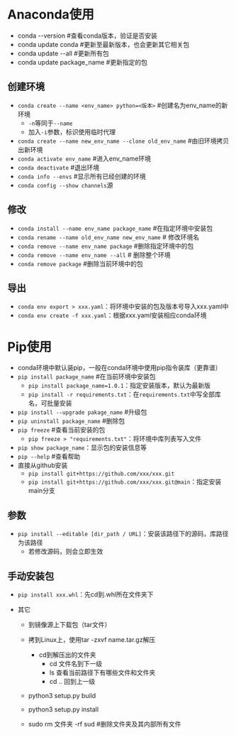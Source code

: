 # Anaconda使用

- conda --version #查看conda版本，验证是否安装
- conda update conda #更新至最新版本，也会更新其它相关包
- conda update --all #更新所有包
- conda update package_name #更新指定的包

## 创建环境

- `conda create --name <env_name> python=<版本>` #创建名为env_name的新环境
  - `-n`等同于`--name`
  - 加入`-i`参数，标识使用临时代理
- `conda create --name new_env_name --clone old_env_name` #由旧环境拷贝出新环境
- `conda activate env_name` #进入env_name环境
- `conda deactivate` #退出环境
- `conda info --envs` #显示所有已经创建的环境
- `conda config --show channels`源

## 修改

- `conda install --name env_name package_name` #在指定环境中安装包
- `conda rename --name old_env_name new_env_name`  # 修改环境名
- `conda remove --name env_name package` #删除指定环境中的包
- `conda remove --name env_name --all` # 删除整个环境 
- `conda remove package` #删除当前环境中的包

##  导出

- `conda env export > xxx.yaml`：将环境中安装的包及版本号导入xxx.yaml中
- `conda env create -f xxx.yaml`：根据xxx.yaml安装相应conda环境

# Pip使用

- conda环境中默认装pip，一般在conda环境中使用pip指令装库（更靠谱）
- `pip install package_name` #在当前环境中安装包
  - `pip install package_name=1.0.1`：指定安装版本，默认为最新版
  - `pip install -r requirements.txt`：在`requirements.txt`中写全部库名，可批量安装
- `pip install --upgrade pakage_name` #升级包
- `pip uninstall package_name` #删除包
- `pip freeze` #查看当前安装的包
  - `pip freeze > "requirements.txt"`：将环境中库列表写入文件
- `pip show package_name`：显示包的安装信息等
- `pip --help` #查看帮助
- 直接从github安装
  - `pip install git+https://github.com/xxx/xxx.git`
  - `pip install git+https://github.com/xxx/xxx.git@main`：指定安装main分支

## 参数

- `pip install --editable [dir_path / URL]`：安装该路径下的源码，库路径为该路径
  - 若修改源码，则会立即生效


## 手动安装包

- `pip install xxx.whl`：先cd到.whl所在文件夹下

- 其它

  - 到镜像源上下载包（tar文件）

  - 拷到Linux上，使用tar -zxvf name.tar.gz解压
    - cd到解压出的文件夹
      - cd 文件名到下一级
      - ls 查看当前路径下有哪些文件和文件夹
      - cd .. 回到上一级

  - python3 setup.py build

  - python3 setup.py install


  - sudo rm 文件夹 -rf sud #删除文件夹及其内部所有文件